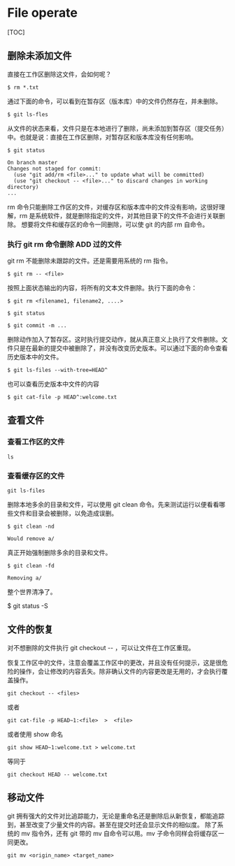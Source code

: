 # File operate

[TOC]

## 删除未添加文件

直接在工作区删除这文件，会如何呢？
```
$ rm *.txt
```
通过下面的命令，可以看到在暂存区（版本库）中的文件仍然存在，并未删除。
```
$ git ls-fles
```

从文件的状态来看，文件只是在本地进行了删除，尚未添加到暂存区（提交任务）中。也就是说：直接在工作区删除，对暂存区和版本库没有任何影响。
```
$ git status

On branch master
Changes not staged for commit:
  (use "git add/rm <file>..." to update what will be committed)
  (use "git checkout -- <file>..." to discard changes in working directory)
...

```
rm 命令只能删除工作区的文件，对缓存区和版本库中的文件没有影响，这很好理解，rm 是系统软件，就是删除指定的文件，对其他目录下的文件不会进行关联删除。
想要将文件和缓存区的命令一同删除，可以使 git 的内部 rm 自命令。


### 执行 git rm 命令删除 ADD 过的文件

git rm 不能删除未跟踪的文件。还是需要用系统的 rm 指令。

```
$ git rm -- <file>
```

按照上面状态输出的内容，将所有的文本文件删除。执行下面的命令：
```
$ git rm <filename1, filename2, ....>

$ git status

$ git commit -m ...
```
删除动作加入了暂存区。这时执行提交动作，就从真正意义上执行了文件删除。文件只是在最新的提交中被删除了，并没有改变历史版本。可以通过下面的命令查看历史版本中的文件。
```
$ git ls-files --with-tree=HEAD^
```

也可以查看历史版本中文件的内容

```
$ git cat-file -p HEAD^:welcome.txt
```


## 查看文件

### 查看工作区的文件
```
ls
```
### 查看缓存区的文件
```
git ls-files
```


删除本地多余的目录和文件，可以使用 git clean 命令。先来测试运行以便看看哪些文件和目录会被删除，以免造成误删。
```
$ git clean -nd

Would remove a/
```

真正开始强制删除多余的目录和文件。
```
$ git clean -fd

Removing a/
```

整个世界清净了。

$ git status -S


## 文件的恢复
对不想删除的文件执行 git checkout --  <file>，可以让文件在工作区重现。

恢复工作区中的文件，注意会覆盖工作区中的更改，并且没有任何提示，这是很危险的操作，会让修改的内容丢失。除非确认文件的内容更改是无用的，才会执行覆盖操作。

```
git checkout -- <files>
```

或者

```
git cat-file -p HEAD~1:<file>  >  <file>
```

或者使用 show 命名
```
git show HEAD~1:welcome.txt > welcome.txt
```
等同于
```
git checkout HEAD -- welcome.txt
```

## 移动文件

git 拥有强大的文件对比追踪能力，无论是重命名还是删除后从新恢复，都能追踪到，甚至改变了少量文件的内容。甚至在提交时还会显示文件的相似度。
除了系统的 mv 指令外，还有 git 带的 mv 自命令可以用。mv 子命令同样会将缓存区一同更改。

```
git mv <origin_name> <target_name>
```
